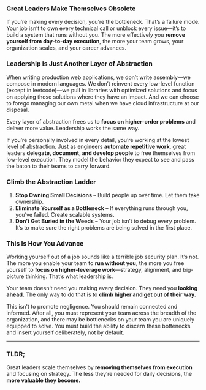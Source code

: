 ### **Great Leaders Make Themselves Obsolete**

If you’re making every decision, you’re the bottleneck. That’s a failure mode. Your job isn’t to own every technical call or unblock every issue—it’s to build a system that runs without you. The more effectively you **remove yourself from day-to-day execution**, the more your team grows, your organization scales, and your career advances.

### **Leadership Is Just Another Layer of Abstraction**

When writing production web applications, we don’t write assembly—we compose in modern languages. We don’t reinvent every low-level function (except in leetcode)—we pull in libraries with optimized solutions and focus on applying those solutions where they have an impact. And we can choose to forego managing our own metal when we have cloud infrastructure at our disposal. 

Every layer of abstraction frees us to **focus on higher-order problems** and deliver more value. Leadership works the same way.

If you’re personally involved in every detail, you’re working at the lowest level of abstraction. Just as engineers **automate repetitive work**, great leaders **delegate, document, and develop people** to free themselves from low-level execution. They model the behavior they expect to see and pass the baton to their teams to carry forward.

### **Climb the Abstraction Ladder**

1. **Stop Owning Small Decisions** – Build people up over time. Let them take ownership.  
2. **Eliminate Yourself as a Bottleneck** – If everything runs through you, you’ve failed. Create scalable systems.  
3. **Don’t Get Buried in the Weeds** – Your job isn’t to debug every problem. It’s to make sure the right problems are being solved in the first place.

### **This Is How You Advance**

Working yourself out of a job sounds like a terrible job security plan. It’s not. The more you enable your team to **run without you**, the more you free yourself to **focus on higher-leverage work**—strategy, alignment, and big-picture thinking. That’s what leadership is.

Your team doesn’t need you making every decision. They need you **looking ahead.** The only way to do that is to **climb higher and get out of their way.**

This isn't to promote negligence. You should remain connected and informed. After all, you must represent your team across the breadth of the organization, and there may be bottlenecks on your team you are uniquely equipped to solve. You must build the ability to discern these bottenecks and insert yourself deliberately, not by default.

---

### **TLDR;**

Great leaders scale themselves by **removing themselves from execution** and focusing on strategy. The less they’re needed for daily decisions, the **more valuable they become.**
